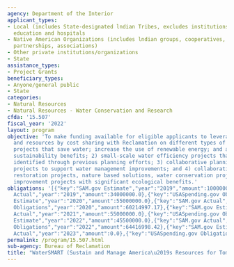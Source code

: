 ```yaml
---
agency: Department of the Interior
applicant_types:
- Local (includes State-designated lndian Tribes, excludes institutions of higher
  education and hospitals
- Native American Organizations (includes lndian groups, cooperatives, corporations,
  partnerships, associations)
- Other private institutions/organizations
- State
assistance_types:
- Project Grants
beneficiary_types:
- Anyone/general public
- State
categories:
- Natural Resources
- Natural Resources - Water Conservation and Research
cfda: '15.507'
fiscal_year: '2022'
layout: program
objective: 'To make funding available for eligible applicants to leverage their money
  and resources by cost sharing with Reclamation on different types of projects: 1)
  projects that save water; increase the use of renewable energy; and accomplish other
  sustainability benefits; 2) small-scale water efficiency projects that have been
  identified through previous planning efforts; 3) collaborative planning and design
  projects to support water management improvements; and 4) collaboratively developed
  restoration projects, nature based solutions, water conservation projects, and infrastructure
  improvement projects with significant ecological benefits.'
obligations: '[{"key":"SAM.gov Estimate","year":"2019","amount":10000000.0},{"key":"SAM.gov
  Actual","year":"2019","amount":34000000.0},{"key":"USASpending.gov Obligations","year":"2019","amount":29531224.97},{"key":"SAM.gov
  Estimate","year":"2020","amount":55000000.0},{"key":"SAM.gov Actual","year":"2020","amount":55000000.0},{"key":"USASpending.gov
  Obligations","year":"2020","amount":60214997.17},{"key":"SAM.gov Estimate","year":"2021","amount":55000000.0},{"key":"SAM.gov
  Actual","year":"2021","amount":55000000.0},{"key":"USASpending.gov Obligations","year":"2021","amount":25462620.78},{"key":"SAM.gov
  Estimate","year":"2022","amount":45500000.0},{"key":"SAM.gov Actual","year":"2022","amount":205500000.0},{"key":"USASpending.gov
  Obligations","year":"2022","amount":64416998.42},{"key":"SAM.gov Estimate","year":"2023","amount":214500000.0},{"key":"SAM.gov
  Actual","year":"2023","amount":0.0},{"key":"USASpending.gov Obligations","year":"2023","amount":38556122.1}]'
permalink: /program/15.507.html
sub-agency: Bureau of Reclamation
title: "WaterSMART (Sustain and Manage America\u2019s Resources for Tomorrow)"
---
```

